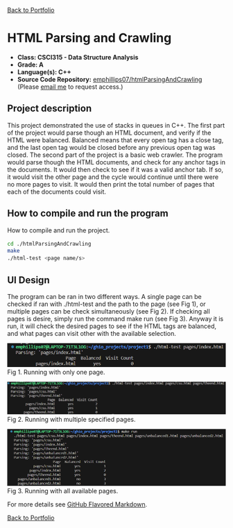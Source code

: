 [Back to Portfolio](./)

HTML Parsing and Crawling
===============

-   **Class: CSCI315 - Data Structure Analysis** 
-   **Grade: A** 
-   **Language(s): C++** 
-   **Source Code Repository:** [emphillips07/htmlParsingAndCrawling](https://github.com/emphillips07/htmlParsingAndCrawling)  
    (Please [email me](mailto:ephillips@csustudent.net?subject=GitHub%20Access) to request access.)

## Project description

This project demonstrated the use of stacks in queues in C++. The first part of the project would parse though an HTML document, and verify if the HTML were balanced. Balanced means that every open tag has a close tag, and the last open tag would be closed before any previous open tag was closed. The second part of the project is a basic web crawler. The program would parse though the HTML documents, and check for any anchor tags in the documents. It would then check to see if it was a valid anchor tab. If so, it would visit the other page and the cycle would continue until there were no more pages to visit. It would then print the total number of pages that each of the documents could visit.

## How to compile and run the program

How to compile and run the project.

```bash
cd ./htmlParsingAndCrawling
make
./html-test <page name/s>
```

## UI Design

The program can be ran in two different ways. A single page can be checked if ran with ./html-test and the path to the page (see Fig 1), or multiple pages can be check simultaneously (see Fig 2). If checking all pages is desire, simply run the command make run (see Fig 3). Anyway it is run, it will check the desired pages to see if the HTML tags are balanced, and what pages can visit other with the available selection.

![screenshot](images/prj1-1.png)  
Fig 1. Running with only one page.

![screenshot](images/prj1-2.png)  
Fig 2. Running with multiple specified pages.

![screenshot](images/prj1-3.png)  
Fig 3. Running with all available pages.

For more details see [GitHub Flavored Markdown](https://guides.github.com/features/mastering-markdown/).

[Back to Portfolio](./)
